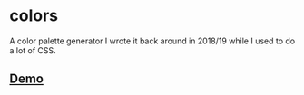 # colors
A color palette generator
I wrote it back around in 2018/19 while I used to do a lot of CSS.

## [Demo](https://getinto.in/colors/)
